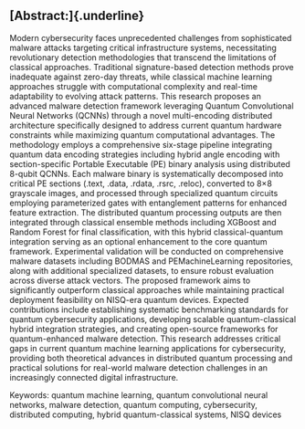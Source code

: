 ## **[Abstract:]{.underline}**

Modern cybersecurity faces unprecedented challenges from sophisticated
malware attacks targeting critical infrastructure systems, necessitating
revolutionary detection methodologies that transcend the limitations of
classical approaches. Traditional signature-based detection methods
prove inadequate against zero-day threats, while classical machine
learning approaches struggle with computational complexity and real-time
adaptability to evolving attack patterns. This research proposes an
advanced malware detection framework leveraging Quantum Convolutional
Neural Networks (QCNNs) through a novel multi-encoding distributed
architecture specifically designed to address current quantum hardware
constraints while maximizing quantum computational advantages. The
methodology employs a comprehensive six-stage pipeline integrating
quantum data encoding strategies including hybrid angle encoding with
section-specific Portable Executable (PE) binary analysis using
distributed 8-qubit QCNNs. Each malware binary is systematically
decomposed into critical PE sections (.text, .data, .rdata, .rsrc,
.reloc), converted to 8×8 grayscale images, and processed through
specialized quantum circuits employing parameterized gates with
entanglement patterns for enhanced feature extraction. The distributed
quantum processing outputs are then integrated through classical
ensemble methods including XGBoost and Random Forest for final
classification, with this hybrid classical-quantum integration serving
as an optional enhancement to the core quantum framework. Experimental
validation will be conducted on comprehensive malware datasets including
BODMAS and PEMachineLearning repositories, along with additional
specialized datasets, to ensure robust evaluation across diverse attack
vectors. The proposed framework aims to significantly outperform
classical approaches while maintaining practical deployment feasibility
on NISQ-era quantum devices. Expected contributions include establishing
systematic benchmarking standards for quantum cybersecurity
applications, developing scalable quantum-classical hybrid integration
strategies, and creating open-source frameworks for quantum-enhanced
malware detection. This research addresses critical gaps in current
quantum machine learning applications for cybersecurity, providing both
theoretical advances in distributed quantum processing and practical
solutions for real-world malware detection challenges in an increasingly
connected digital infrastructure.

Keywords: quantum machine learning, quantum convolutional neural
networks, malware detection, quantum computing, cybersecurity,
distributed computing, hybrid quantum-classical systems, NISQ devices

